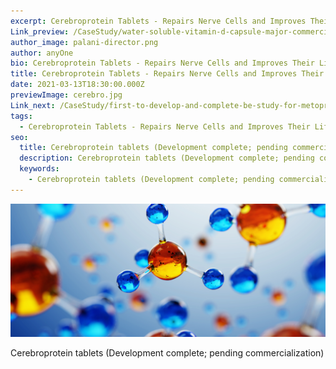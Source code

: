 ```yaml
---
excerpt: Cerebroprotein Tablets - Repairs Nerve Cells and Improves Their Life
Link_preview: /CaseStudy/water-soluble-vitamin-d-capsule-major-commercial-success-for-client
author_image: palani-director.png
author: anyOne
bio: Cerebroprotein Tablets - Repairs Nerve Cells and Improves Their Life
title: Cerebroprotein Tablets - Repairs Nerve Cells and Improves Their Life
date: 2021-03-13T18:30:00.000Z
previewImage: cerebro.jpg
Link_next: /CaseStudy/first-to-develop-and-complete-be-study-for-metoprolol-ivabradine-hydrochloride-tablets-in-india-product-is-approved-by-central-drug-control-of-india/
tags:
  - Cerebroprotein Tablets - Repairs Nerve Cells and Improves Their Life
seo:
  title: Cerebroprotein tablets (Development complete; pending commercialization)
  description: Cerebroprotein tablets (Development complete; pending commercialization)
  keywords:
    - Cerebroprotein tablets (Development complete; pending commercialization)
---
```

<!--StartFragment-->

![aaaaaa](fbanner.png "aaaaaaaaaa")

Cerebroprotein tablets (Development complete; pending commercialization)

<!--EndFragment-->
